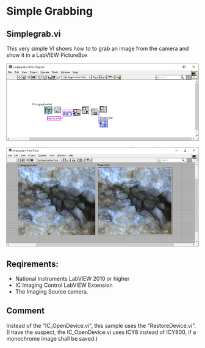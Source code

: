 # Simple Grabbing
## Simplegrab.vi
This very simple VI shows how to to grab an image from the camera and show it in a LabVIEW PictureBox


![Blockdiagram](simplegrab1.png)

![Result](simplegrab2.png)

## Reqirements:
* National Instruments LabVIEW 2010 or higher
* IC Imaging Control LabVIEW Extension
* The Imaging Source camera.
  
## Comment  
Instead of the "IC_OpenDevice.vi", this sample uses the "RestoreDevice.vi". (I have the suspect, the IC_OpenDevice.vi uses ICY8 instead of ICY800, if a monochrome image shall be saved.)
